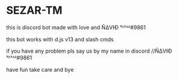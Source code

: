 # SEZAR-TM

this is discord bot made with love and ŇΔVƗĐ ˢᴱᶻᴬᴿ#9861

this bot works with d.js v13 and slash cmds

if you have any problem pls say us by my name in discord //ŇΔVƗĐ ˢᴱᶻᴬᴿ#9861

have fun take care and bye
